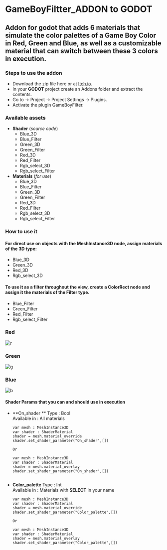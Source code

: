 # GameBoyFiltter_ADDON to **GODOT**  

## Addon for godot that adds 6 materials that simulate the color palettes of a Game Boy Color in Red, Green and Blue, as well as a customizable material that can switch between these 3 colors in execution.  

### Steps to use the addon  

+ Download the zip file here or at [Itch.io](https://uriel1231.itch.io/shader-filter-to-gmb-colors-rgb-godot).  
+ In your **GODOT** project create an Addons folder and extract the contents.
+ Go to -> Project -> Project Settings -> Plugins.  
+ Activate the plugin GameBoyFilter.


### Available assets
+ **Shader** (*source code*)
  + Blue_3D
  + Blue_Filter
  + Green_3D
  + Green_Filter
  + Red_3D
  + Red_Filter
  + Rgb_select_3D
  + Rgb_select_Filter
+ **Materials** (*for use*)
  + Blue_3D
  + Blue_Filter
  + Green_3D
  + Green_Filter
  + Red_3D
  + Red_Filter
  + Rgb_select_3D
  + Rgb_select_Filter


### How to use it
#### For direct use on objects with the **MeshInstance3D** node, assign materials of the **3D** type:
  + Blue_3D
  + Green_3D
  + Red_3D
  + Rgb_select_3D
#### To use it as a filter throughout the view, create a ColorRect node and assign it the materials of the Filter type.
  + Blue_Filter
  + Green_Filter
  + Red_Filter
  + Rgb_select_Filter

### Red  
![r](https://github.com/user-attachments/assets/200e3aa0-b625-43bb-aeb7-af7427855bcb)

  
### Green  
![g](https://github.com/user-attachments/assets/b22bdd50-a394-40f2-a071-ce0a89cee6b8)

  
### Blue  
![b](https://github.com/user-attachments/assets/060294ae-37a7-4fdd-9843-5c9ce3bfebd4)

  
#### Shader Params that you can and should use in execution
  +   **On_shader  **
      Type : Bool  
      Available in : All materials

      ```GDScript
      var mesh : MeshInstance3D
      var shader : ShaderMaterial
      shader = mesh.material_override
      shader.set_shader_parameter("On_shader",[])

      Or
      
      var mesh : MeshInstance3D
      var shader : ShaderMaterial
      shader = mesh.material_overlay
      shader.set_shader_parameter("On_shader",[])
  
  +  **Color_palette**
     Type : Int  
     Available in : Materials with **SELECT** in your name

      ```GDScript
      var mesh : MeshInstance3D
      var shader : ShaderMaterial
      shader = mesh.material_override
      shader.set_shader_parameter("Color_palette",[])

      Or
  
      var mesh : MeshInstance3D
      var shader : ShaderMaterial
      shader = mesh.material_overlay
      shader.set_shader_parameter("Color_palette",[])
